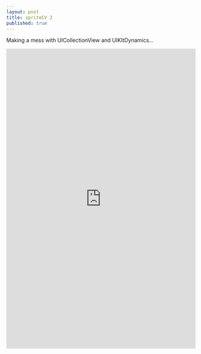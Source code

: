 ```yaml
---
layout: post
title: spriteCV 2
published: true
---
```


Making a mess with UICollectionView and UIKItDynamics...  


<iframe src="https://player.vimeo.com/video/137281160" width="500" height="793" frameborder="0" webkitallowfullscreen mozallowfullscreen allowfullscreen></iframe> 


